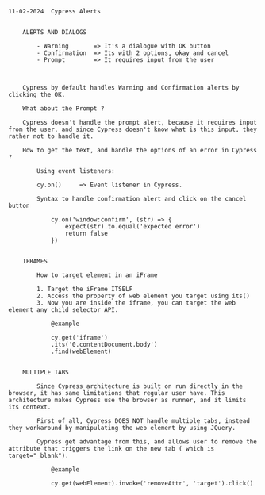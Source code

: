 	

	11-02-2024	Cypress Alerts


		ALERTS AND DIALOGS

			- Warning		=> It's a dialogue with OK button
			- Confirmation	=> Its with 2 options, okay and cancel
			- Prompt		=> It requires input from the user



		Cypress by default handles Warning and Confirmation alerts by clicking the OK.

		What about the Prompt ?

		Cypress doesn't handle the prompt alert, because it requires input from the user, and since Cypress doesn't know what is this input, they rather not to handle it.

		How to get the text, and handle the options of an error in Cypress ?

			Using event listeners:

			cy.on()		=> Event listener in Cypress.

			Syntax to handle confirmation alert and click on the cancel button

				cy.on('window:confirm', (str) => {
					expect(str).to.equal('expected error')
					return false
				})


		IFRAMES

			How to target element in an iFrame

			1. Target the iFrame ITSELF
			2. Access the property of web element you target using its()
			3. Now you are inside the iframe, you can target the web element any child selector API.

				@example

				cy.get('iframe')
				.its('0.contentDocument.body')
				.find(webElement)


		MULTIPLE TABS

			Since Cypress architecture is built on run directly in the browser, it has same limitations that regular user have. This architecture makes Cypress use the browser as runner, and it limits its context.

			First of all, Cypress DOES NOT handle multiple tabs, instead they workaround by manipulating the web element by using JQuery.

			Cypress get advantage from this, and allows user to remove the attribute that triggers the link on the new tab ( which is target="_blank").

				@example

				cy.get(webElement).invoke('removeAttr', 'target').click()